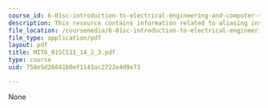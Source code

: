 ```yaml
---
course_id: 6-01sc-introduction-to-electrical-engineering-and-computer-science-i-spring-2011
description: This resource contains information related to aliasing instances.
file_location: /coursemedia/6-01sc-introduction-to-electrical-engineering-and-computer-science-i-spring-2011/758e5d26841b0ef1141ac2722e4d9e73_MIT6_01SCS11_14_2_3.pdf
file_type: application/pdf
layout: pdf
title: MIT6_01SCS11_14_2_3.pdf
type: course
uid: 758e5d26841b0ef1141ac2722e4d9e73

---
```

None